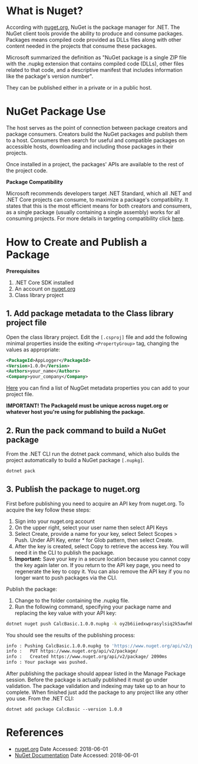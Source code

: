 # What is Nuget?

According with [nuget.org](http://nuget.org/), NuGet is the package manager for .NET. The NuGet client tools provide the ability to produce and consume packages. Packages means compiled code provided as DLLs files along with other content needed in the projects that consume these packages.

Microsoft summarized the definition as "NuGet package is a single ZIP file with the .nupkg extension that contains compiled code (DLLs), other files related to that code, and a descriptive manifest that includes information like the package's version number".

They can be published either in a private or in a public host.

# NuGet Package Use

The host serves as the point of connection between package creators and package consumers.
Creators build the NuGet packages and publish them to a host.
Consumers then search for useful and compatible packages on accessible hosts, downloading and including those packages in their projects.

Once installed in a project, the packages' APIs are available to the rest of the project code.

**Package Compatibility**

Microsoft recommends developers target .NET Standard, which all .NET and .NET Core projects can consume, to maximize a package's compatibility. It states that this is the most efficient means for both creators and consumers, as a single package (usually containing a single assembly) works for all consuming projects. For more details in targeting compatibility click [here](https://docs.microsoft.com/en-us/nuget/what-is-nuget#package-targeting-compatibility).

# How to Create and Publish a Package

**Prerequisites**

1. .NET Core SDK installed
2. An account on [nuget.org](http://nuget.org/)
3. Class library project

## 1. Add package metadata to the Class library project file

Open the class library project. Edit the `[.csproj]` file and add the following minimal properties inside the exiting `<PropertyGroup>` tag, changing the values as appropriate:

```xml
<PackageId>AppLogger</PackageId>
<Version>1.0.0</Version>
<Authors>your_name</Authors>
<Company>your_company</Company>
```
[Here](https://docs.microsoft.com/en-us/dotnet/core/tools/csproj#nuget-metadata-properties) you can find a list of NugGet metadata properties you can add to your project file.

**IMPORTANT!
The PackageId must be unique across nuget.org or whatever host you're using for publishing the package.**

## 2. Run the pack command to build a NuGet package

From the .NET CLI run the dotnet pack command, which also builds the project automatically to build a NuGet package `[.nupkg]`.

```bash
dotnet pack
```

## 3. Publish the package to nuget.org

First before publishing you need to acquire an API key from nuget.org. To acquire the key follow these steps:

1. Sign into your nuget.org account
2. On the upper right, select your user name then select API Keys
3. Select Create, provide a name for your key, select Select Scopes > Push. Under API Key, enter * for Glob pattern, then select Create.
4. After the key is created, select Copy to retrieve the access key. You will need it in the CLI to publish the package.
5. **Important:** Save your key in a secure location because you cannot copy the key again later on. If you return to the API key page, you need to regenerate the key to copy it. You can also remove the API key if you no longer want to push packages via the CLI.

Publish the package:

1. Change to the folder containing the .nupkg file.
2. Run the following command, specifying your package name and replacing the key value with your API key:

```Bash
dotnet nuget push CalcBasic.1.0.0.nupkg -k oy2b6iiedxwprasylsiq2k5awfmhd2sulnmz663zuxy7o4 -s https://api.nuget.org/v3/index.json
```
You should see the results of the publishing process:

```Bash
info : Pushing CalcBasic.1.0.0.nupkg to 'https://www.nuget.org/api/v2/package'...
info :   PUT https://www.nuget.org/api/v2/package/
info :   Created https://www.nuget.org/api/v2/package/ 2090ms
info : Your package was pushed.
```
After publishing the package should appear listed in the Manage Package session. Before the package is actually published it must go under validation. The package validation and indexing may take up to an hour to complete. When finished just add the package to any project like any other you use. From the .NET CLI:

```
dotnet add package CalcBasic --version 1.0.0
```


# References

- [nuget.org](http://nuget.org/) Date Accessed: 2018-06-01
- [NuGet Documentation](https://docs.microsoft.com/en-us/nuget/) Date Accessed: 2018-06-01

